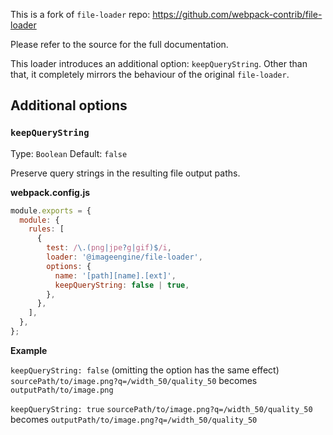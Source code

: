 This is a fork of `file-loader` repo: https://github.com/webpack-contrib/file-loader

Please refer to the source for the full documentation.

This loader introduces an additional option: `keepQueryString`. Other than that, it completely mirrors the behaviour of the original `file-loader`.

## Additional options

### `keepQueryString`

Type: `Boolean`
Default: `false`

Preserve query strings in the resulting file output paths.

**webpack.config.js**

```js
module.exports = {
  module: {
    rules: [
      {
        test: /\.(png|jpe?g|gif)$/i,
        loader: '@imageengine/file-loader',
        options: {
          name: '[path][name].[ext]',
          keepQueryString: false | true,
        },
      },
    ],
  },
};
```

**Example**

`keepQueryString: false` (omitting the option has the same effect)
`sourcePath/to/image.png?q=/width_50/quality_50` becomes `outputPath/to/image.png`

`keepQueryString: true`
`sourcePath/to/image.png?q=/width_50/quality_50` becomes `outputPath/to/image.png?q=/width_50/quality_50`
